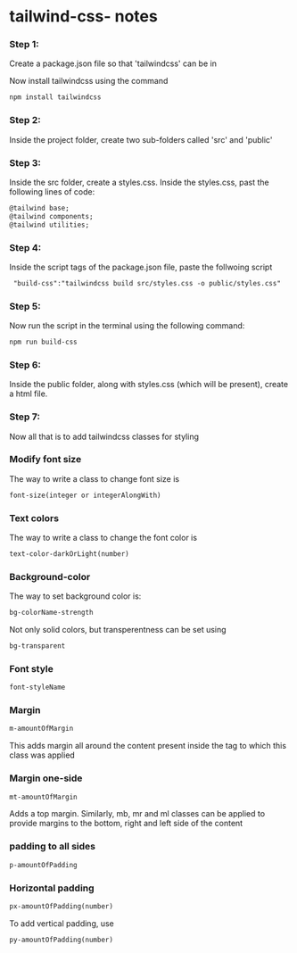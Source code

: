 # tailwind-css- notes

### Step 1:
Create a package.json file so that 'tailwindcss' can be in

Now install tailwindcss using the command
```html
npm install tailwindcss
```

### Step 2:
Inside the project folder, create two sub-folders called 'src' and 'public'

### Step 3:
Inside the src folder, create a styles.css.
Inside the styles.css, past the following lines of code:
```html
@tailwind base;
@tailwind components;
@tailwind utilities;
```

### Step 4:
Inside the script tags of the package.json file, paste the follwoing script
```html
 "build-css":"tailwindcss build src/styles.css -o public/styles.css"
```

### Step 5:
Now run the script in the terminal using the following command:
```html
npm run build-css
```
### Step 6:
Inside the public folder, along with styles.css (which will be present), create a html file.

### Step 7:
Now all that is to add tailwindcss classes for styling


### Modify font size
The way to write a class to change font size is
```html
font-size(integer or integerAlongWith)
```
### Text colors
The way to write a class to change the font color is 
```html
text-color-darkOrLight(number)
```
### Background-color
The way to set background color is:
```html
bg-colorName-strength
```
Not only solid colors, but transperentness can be set using
```html
bg-transparent
```

### Font style
```html
font-styleName
```

### Margin
```html
m-amountOfMargin
```
This adds margin all around the content present inside the tag to which this class was applied

### Margin one-side
```html
mt-amountOfMargin
```
Adds a top margin.
Similarly, mb, mr and ml classes can be applied to provide margins to the bottom, right and left side of the content

### padding to all sides
```html
p-amountOfPadding
```
### Horizontal padding
```html
px-amountOfPadding(number)
```
To add vertical padding, use
```html
py-amountOfPadding(number)
```
































